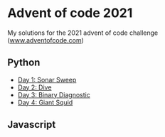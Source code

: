 # Advent of code 2021
My solutions for the 2021 advent of code challenge (www.adventofcode.com)

## Python

* [Day 1: Sonar Sweep](https://github.com/facufrau/advent-of-code-2021/blob/main/day01.py)
* [Day 2: Dive](https://github.com/facufrau/advent-of-code-2021/blob/main/day02.py)
* [Day 3: Binary Diagnostic](https://github.com/facufrau/advent-of-code-2021/blob/main/day03.py)
* [Day 4: Giant Squid](https://github.com/facufrau/advent-of-code-2021/blob/main/day04.py)

## Javascript
